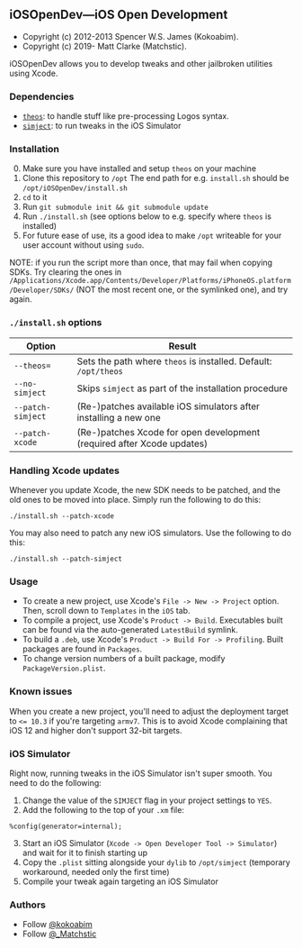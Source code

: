 ## iOSOpenDev—iOS Open Development
- Copyright (c) 2012-2013 Spencer W.S. James (Kokoabim).
- Copyright (c) 2019- Matt Clarke (Matchstic).

iOSOpenDev allows you to develop tweaks and other jailbroken utilities using Xcode.

### Dependencies

- [`theos`](https://github.com/theos/theos): to handle stuff like pre-processing Logos syntax.
- [`simject`](https://github.com/angelXwind/simject): to run tweaks in the iOS Simulator

### Installation

0. Make sure you have installed and setup `theos` on your machine
1. Clone this repository to `/opt`
   The end path for e.g. `install.sh` should be `/opt/iOSOpenDev/install.sh`
2. `cd` to it
3. Run `git submodule init && git submodule update`
4. Run `./install.sh` (see options below to e.g. specify where `theos` is installed)
5. For future ease of use, its a good idea to make `/opt` writeable for your user account without using `sudo`.

NOTE: if you run the script more than once, that may fail when copying SDKs. Try clearing the ones in `/Applications/Xcode.app/Contents/Developer/Platforms/iPhoneOS.platform/Developer/SDKs/` (NOT the most recent one, or the symlinked one), and try again.

### `./install.sh` options

| Option                        |  Result                                                                                                             |
| ------------------------ | ------------------------------------------------------------------------------------- |
| `--theos=`                | Sets the path where `theos` is installed. Default: `/opt/theos`                    |
| `--no-simject`        | Skips `simject` as part of the installation procedure                                     |
| `--patch-simject`  | (Re-)patches available iOS simulators after installing a new one                    |
| `--patch-xcode`      | (Re-)patches Xcode for open development (required after Xcode updates)   |

### Handling Xcode updates

Whenever you update Xcode, the new SDK needs to be patched, and the old ones to be moved into place. Simply run the following to do this: 

```
./install.sh --patch-xcode
```

You may also need to patch any new iOS simulators. Use the following to do this:

```
./install.sh --patch-simject
```

### Usage

- To create a new project, use Xcode's `File -> New -> Project` option. Then, scroll down to `Templates` in the `iOS` tab.
- To compile a project, use Xcode's `Product -> Build`. Executables built can be found via the auto-generated `LatestBuild` symlink.
- To build a `.deb`, use Xcode's `Product -> Build For -> Profiling`. Built packages are found in `Packages`.
- To change version numbers of a built package, modify `PackageVersion.plist`.

### Known issues

When you create a new project, you'll need to adjust the deployment target to `<= 10.3` if you're targeting `armv7`. This is to avoid Xcode complaining that iOS 12 and higher don't support 32-bit targets.

### iOS Simulator

Right now, running tweaks in the iOS Simulator isn't super smooth. You need to do the following:

1. Change the value of the `SIMJECT` flag in your project settings to `YES`.
2. Add the following to the top of your `.xm` file:
```
%config(generator=internal);
```
3. Start an iOS Simulator (`Xcode -> Open Developer Tool -> Simulator`) and wait for it to finish starting up
4. Copy the `.plist` sitting alongside your `dylib` to `/opt/simject` (temporary workaround, needed only the first time)
5. Compile your tweak again targeting an iOS Simulator

### Authors

* Follow [@kokoabim](https://twitter.com/kokoabim)
* Follow [@_Matchstic](https://twitter.com/_Matchstic)
